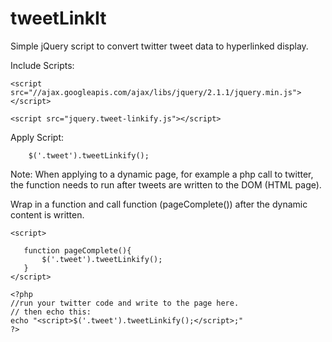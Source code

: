 tweetLinkIt
===========

Simple jQuery script to convert twitter tweet data to hyperlinked display.



Include Scripts:
```
<script src="//ajax.googleapis.com/ajax/libs/jquery/2.1.1/jquery.min.js"></script>

<script src="jquery.tweet-linkify.js"></script>
```
Apply Script:
```
    $('.tweet').tweetLinkify();
```
Note:
When applying to a dynamic page, for example a php call to twitter, the function needs to run after tweets are written to the DOM (HTML page).

Wrap in a function and call function  (pageComplete()) after the dynamic content is written.
 ```
 <script>
        
    function pageComplete(){
        $('.tweet').tweetLinkify();
    }
</script>

<?php
//run your twitter code and write to the page here.
// then echo this:
echo "<script>$('.tweet').tweetLinkify();</script>;"
?>
```
